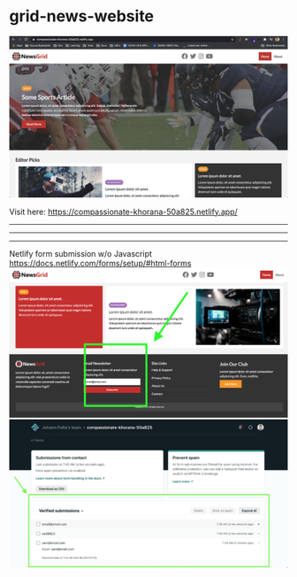 # grid-news-website

![News Grid Website](img/preview/preview.png)

Visit here: https://compassionate-khorana-50a825.netlify.app/


------------
------------
------------


Netlify form submission w/o Javascript
https://docs.netlify.com/forms/setup/#html-forms
![Submit form](img/preview/submitForm.png)
![Netlify posted form data](img/preview/postedData.png)